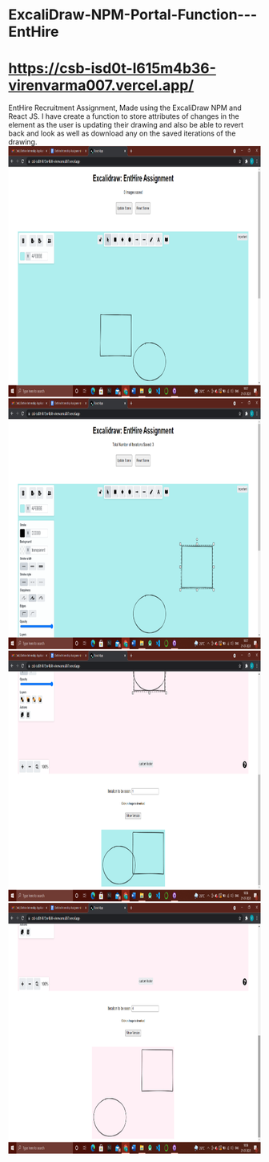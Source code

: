 # ExcaliDraw-NPM-Portal-Function---EntHire
# https://csb-isd0t-l615m4b36-virenvarma007.vercel.app/
EntHire Recruitment Assignment, Made using the ExcaliDraw NPM and React JS. I have create a function to store attributes of changes in the element as the user is updating their
drawing and also be able to revert back and look as well as download any on the saved iterations of the drawing.<br>
<img src="Images/Screenshot (201).png" width="900" height="500">
<img src="Images/Screenshot (202).png" width="900" height="500">
<img src="Images/Screenshot (203).png" width="900" height="500">
<img src="Images/Screenshot (204).png" width="900" height="500">

